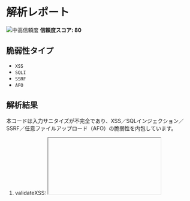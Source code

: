 # 解析レポート

![中高信頼度](https://img.shields.io/badge/信頼度-中高-orange) **信頼度スコア: 80**

## 脆弱性タイプ

- `XSS`
- `SQLI`
- `SSRF`
- `AFO`

## 解析結果

本コードは入力サニタイズが不完全であり、XSS／SQLインジェクション／SSRF／任意ファイルアップロード（AFO）の脆弱性を内包しています。
1. validateXSS: <iframe src="javascript:...">などのスキームや他タグが未検証であり、JavaScriptURIベースのXSSが可能です（行 12）。
2. validateSQL: 単純なキーワード置換とクォートエスケープのみで、MySQLの'#'コメントやセミコロン区切りが残存し、' OR '1'='1'# のようなSQLIが成立します（行 32）。
3. validateURL: プライベートIPチェックをせず、16進IP（0x7f000001）やURL短縮によるローカルホストアクセスが可能です（行 108）。
4. validateFile: 拡張子／MIMEだけの検証で、double extension（file.php.jpg）や内容を偽装したPHPアップロードが可能です（行 76）。

## PoC（概念実証コード）

```text
1) XSS:
   payload = '<iframe src="javascript:alert(1)"></iframe>'
   → validateXSS通過後に埋め込めばXSS発動
2) SQLI:
   payload = "' OR '1'='1'#"
   → validateSQL通過後にWHERE句に組み込むと常時真となる
3) SSRF:
   url = 'http://0x7f000001/admin'
   → validateURLではencoding未検出で通過し内部管理画面にアクセス可能
4) AFO:
   filename = 'shell.php.jpg'
   content = "<?php system($_GET['cmd']); ?>"
   mimetype = 'image/jpeg'
   → validateFileでvalid=trueとなり、PHPシェルをアップロード可能
```

## 関連コードコンテキスト

### 関数名: validateXSS
- 理由: 他のタグやjavascript:スキームはフィルタリング対象外のためXSSバイパス可能
- パス: example/javascript-vulnerable-app/utils/validators.js
```rust
filtered = filtered.replace(/<script[^>]*>/gi, '');
```

### 関数名: validateSQL
- 理由: キーワード置換のみで'#'コメントや';'は残存しSQLインジェクションを許容
- パス: example/javascript-vulnerable-app/utils/validators.js
```rust
filtered = filtered.replace(/\b${keyword}\b/, '***');
```

### 関数名: validateURL
- 理由: IPエンコーディングをチェックせずSSRFで内部ネットワークアクセス可能
- パス: example/javascript-vulnerable-app/utils/validators.js
```rust
const dangerousPatterns = [ /127\\.0\\.0\\.1/, ... ];
```

### 関数名: validateFile
- 理由: double extensionやMIME偽装による任意ファイルアップロードが可能
- パス: example/javascript-vulnerable-app/utils/validators.js
```rust
const extValid = allowedExtensions.includes('.' + ext);
```

## 解析ノート

各バリデータの不完全な正規表現と判定ロジックに着目し、代表的攻撃例を抽出


